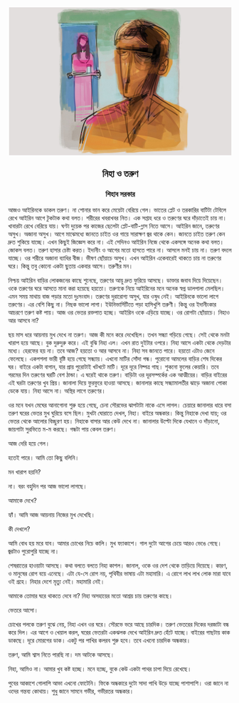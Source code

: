 <div align=center> <img align=center src='../images/prothomalo/নিহা-ও-তরুণ@শিহাব-সরকার.jpg' width=500px >

<h2 align=center>নিহা ও তরুণ</h4><h3 align=center>শিহাব সরকার</h3></div>

আজও আইরিনকে ডাকল তরুণ। না শোনার ভান করে মেয়েটা বেরিয়ে গেল। ভাতের প্লেট ও তরকারির বাটিটা টেবিলে রেখে আইরিন আগে টুকটাক কথা বলত। শরীরের খবরাখবর নিত। এক সপ্তাহ ধরে ও তরুণের ঘরে দাঁড়াতেই চায় না। খাবারটা রেখে বেরিয়ে যায়। ঘণ্টা দুয়েক পর কাজের ছেলেটা প্লেট-বাটি-গ্লাস নিতে আসে। আইরিন জানে, তরুণের অসুখ। অজানা অসুখ। আগে মাঝেমধ্যে জানতে চাইত ওর গায়ে সারাক্ষণ জ্বর থাকে কেন। জানতে চাইত তরুণ কেন দ্রুত শুকিয়ে যাচ্ছে। এখন কিছুই জিজ্ঞেস করে না। এই সেদিনও আইরিন নিজে থেকে একসঙ্গে অনেক কথা বলত। জোকস বলত। তরুণ হাসার চেষ্টা করত। ইদানীং ও আগের মতো হাসতে পারে না। আসলে মনই চায় না। তরুণ বদলে যাচ্ছে। ওর শরীরে অজানা ব্যাধির বীজ। ভীষণ ছোঁয়াচে অসুখ। এখন আইরিন একেবারেই থাকতে চায় না তরুণের ঘরে। কিন্তু তবু কোনো একটা ছুতায় একবার আসে। তরুণীর মন।

নিশ্চয় আইরিন বাড়ির লোকজনের কাছে শুনেছে, তরুণের আয়ু দ্রুত ফুরিয়ে আসছে। ডাক্তার জবাব দিয়ে দিয়েছেন। ওকে তরুণের ঘরে আসতে মানা করা হয়েছে হয়তো। তরুণকে নিয়ে আইরিনের মনে অনেক স্বপ্ন ডালপালা মেলছিল। এমন সময় মাথায় বাজ পড়ার মতো দুঃসংবাদ। তরুণের দুরারোগ্য অসুখ, যার ওষুধ নেই। আইরিনকে ভালো লাগে তরুণের। এর বেশি কিছু না। নিছক ভালো লাগা। ইউনিভার্সিটিতে পড়া হাসিখুশি তরুণী। কিন্তু ওর ইদানীংকার আচরণে তরুণ কষ্ট পায়। আজ ওর ভেতর রক্তপাত হচ্ছে। আইরিন ওকে এড়িয়ে যাচ্ছে। ওর রোগটা ছোঁয়াচে। নিহাও আর আসবে না?

ছয় মাস ধরে আয়নায় মুখ দেখে না তরুণ। আজ কী মনে করে দেখেছিল। তখন সন্ধ্যা গড়িয়ে গেছে। সেই থেকে মনটা খারাপ হয়ে আছে। বুক দুরুদুরু করে। এই বুঝি নিহা এল। এখন রাত দুইটার ওপরে। নিহা আসে একটা থেকে দেড়টার মধ্যে। হেরফের হয় না। তবে আজ? হয়তো ও আর আসবে না। নিহা সব জানতে পারে। হয়তো এটাও জেনে ফেলেছে। একপশলা ভারী বৃষ্টি হয়ে গেছে সন্ধ্যায়। এখনো মাটির সোঁদা গন্ধ। পুরোনো আমলের বাড়ির শেষ দিকের ঘর। বাইরে একটা বাগান, যার প্রায় পুরোটাই খটখটে মাটি। দূরে দূরে নিষ্পত্র গাছ। শুকনো ফুলের কেয়ারি। তবে গরমের দিন তরুণের ঘরটি বেশ ঠান্ডা। এ ঘরেই থাকে তরুণ। বাড়িটা ওর দূরসম্পর্কের এক আত্মীয়ের। বাড়ির বাইরের এই ঘরটা তরুণের খুব প্রিয়। জানালা দিয়ে ফুরফুরে হাওয়া আসছে। জানালার কাছে সন্ধ্যামালতীর ঝাড়ে অজানা পোকা ডেকে যায়। নিহা আসে না। অস্থির লাগে তরুণের।

ওর মনে যখন মেঘের আনাগোনা শুরু হয়ে গেছে, চেনা সৌরভের ঝাপটাটা নাকে এসে লাগল। চেয়ারে জানালার ধারে বসা তরুণ ঘরের ভেতর মুখ ঘুরিয়ে বসে ছিল। মুখটা ঘোরাতে দেখল, নিহা। বাইরে অন্ধকার। কিন্তু নিহাকে দেখা যায়; ওর ভেতর থেকে আলোর বিচ্ছুরণ হয়। নিহাকে বাসার আর কেউ দেখে না। জানালার উল্টো দিকে যেখানে ও দাঁড়ানো, জায়গাটা সুরভিতে ম-ম করছে। গন্ধটা পায় কেবল তরুণ।

আজ দেরি হয়ে গেল।

হতেই পারে। আমি তো কিছু বলিনি।

মন খারাপ হয়নি?

না। বরং বহুদিন পর আজ ভালো লাগছে।

আমাকে দেখে?

হ্যাঁ। আমি আজ আয়নায় নিজের মুখ দেখেছি।

কী দেখলে?

আমি বোধ হয় মরে যাব। আমার চোখের নিচে কালি। মুখ ফ্যাকাশে। গাল দুটো আগের চেয়ে আরও ভেঙে গেছে। জ্বরটাও পুরোপুরি যাচ্ছে না।

শেষরাতের হাওয়াটা আসছে। কথা বলতে বলতে নিহা কাশল। জানাল, ওকে ওর দেশ থেকে তাড়িয়ে দিয়েছে। কারণ, ও মানুষের রোগ বয়ে এনেছে। এটা যে-সে রোগ নয়, পৃথিবীর ভাষায় এটা মহামারি। এ রোগে লাখ লাখ লোক মারা যাবে ওই গ্রহে। নিহার দেশে মৃত্যু নেই। মহামারি নেই।

আমাকে তোমার ঘরে থাকতে দেবে না? নিহা অসহায়ের মতো আশ্রয় চায় তরুণের কাছে।

ভেতরে আসো।

চোখের পলকে তরুণ বুঝে নেয়, নিহা এখন ওর ঘরে। সৌরভে ভরে আছে চারদিক। তরুণ ভেতরের দিকের দরজাটা বন্ধ করে দিল। এর আগে ও খেয়াল করল, ঘরের ভেতরটা একঝলক দেখে আইরিন দ্রুত হেঁটে যাচ্ছে। বাইরের গাছটায় কাক ডাকছে। দূরে মোরগের ডাক। একটু পর পাখির কলরব শুরু হবে। তবে এখনো চারদিক অন্ধকার।

তরুণ, আমি শ্বাস নিতে পারছি না। দম আটকে আসছে।

নিহা, আমিও না। আমার খুব কষ্ট হচ্ছে। মনে হচ্ছে, বুকে কেউ একটা পাথর চাপা দিয়ে রেখেছে।

পুবের আকাশে গোলাপি আভা এখনো ফোটেনি। ফিকে অন্ধকারে দুটো সাদা পাখি উড়ে যাচ্ছে পাশাপাশি। ওরা জানে না ওদের গন্তব্য কোথায়। শুধু জানে সামনে গভীর, গভীরতর অন্ধকার।

